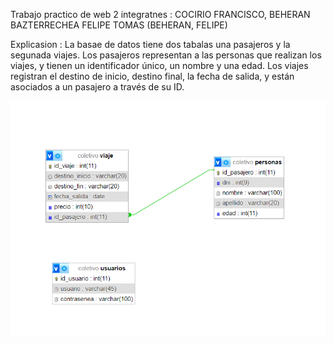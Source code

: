 Trabajo practico de web 2
integratnes : COCIRIO FRANCISCO, BEHERAN BAZTERRECHEA FELIPE TOMAS (BEHERAN, FELIPE) 



Explicasion :
La basae de datos tiene dos tabalas una pasajeros y la segunada viajes. Los pasajeros representan a las personas que realizan los viajes, y tienen un identificador único, un nombre y una edad. Los viajes registran el destino de inicio, destino final, la fecha de salida, y están asociados a un pasajero a través de su ID.

![IMAGEN DE EL DIAGRAMA](diagrama.png)
